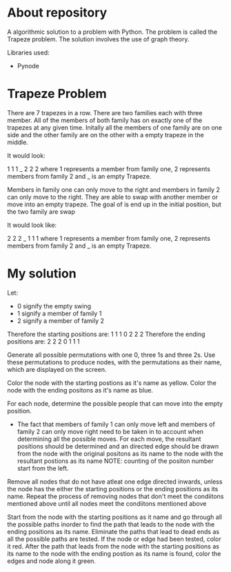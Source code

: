 # About repository
A algorithmic solution to a problem with Python. The problem is called the Trapeze problem. The solution involves the use of graph theory.

 Libraries used:
 * Pynode
 
# Trapeze Problem
There are 7 trapezes in a row. There are two families each with three member. All of the members of both family has on exactly one of the trapezes at any given time. Initally all the members of one family are on one side and the other family are on the other with a empty trapeze in the middle.

It would look:

1 1 1 _ 2 2 2 where 1 represents a member from family one, 2 represents members from family 2 and _ is an empty Trapeze.

Members in family one can only move to the right and members in family 2 can only move to the right. They are able to swap with another member or move into an empty trapeze. The goal of is end up in the initial position, but the two family are swap

It would look like:

2 2 2 _ 1 1 1 where 1 represents a member from family one, 2 represents members from family 2 and _ is an empty Trapeze.

# My solution

Let: 
* 0 signify the empty swing
* 1 signify a member of family 1
* 2 signify a member of family 2

Therefore the starting positions are: 1 1 1 0 2 2 2 
Therefore the ending positions are: 2 2 2 0 1 1 1

Generate all possible permutations with one 0, three 1s and three 2s.
Use these permutations to produce nodes, with the permutations as their name, which are displayed on the screen. 

Color the node with the starting postions as it's name as yellow.
Color the node with the ending positons as it's name as blue.

For each node, determine the possible people that can move into the empty position. 
* The fact that members of family 1 can only move left and members of family 2 can only move right need to be taken in to account when determining all the possible moves.
For each move, the resultant positions should be determined and an directed edge should be drawn from the node with the original positons as its name to the node with the resultant postions 
as its name
NOTE: counting of the positon number start from the left.

Remove all nodes that do not have atleat one edge directed inwards, unless the node has the either the starting positions or the ending positions as its name.
Repeat the process of removing nodes that don't meet the condiitons mentioned above until all nodes meet the condiitons mentioned above

Start from the node with the starting positions as it name and go through all the possible paths inorder to find the path that leads to the node with the ending positions as 
its name. 
Eliminate the paths that lead to dead ends as all the possible paths are tested.
If the node or edge had been tested, color it red.
After the path that leads from the node with the starting positions as its name to the node with the ending postion as its name is found, color the edges and node along it green.
